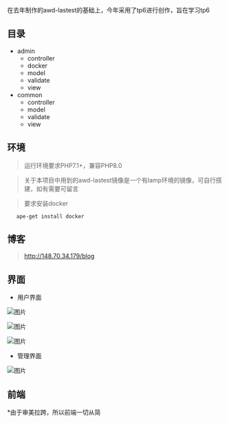 在去年制作的awd-lastest的基础上，今年采用了tp6进行创作，旨在学习tp6

## 目录
* admin
    * controller
    * docker
    * model
    * validate
    * view
* common
    * controller
    * model
    * validate
    * view
   
   

## 环境
> 运行环境要求PHP7.1+，兼容PHP8.0

> 关于本项目中用到的awd-lastest镜像是一个有lamp环境的镜像，可自行搭建，如有需要可留言

> 要求安装docker


~~~
   ape-get install docker
~~~


## 博客

> http://148.70.34.179/blog


## 界面

* 用户界面



![图片](https://user-images.githubusercontent.com/78641812/116379890-09c4c680-a846-11eb-930b-5904b139ec01.png)


![图片](https://user-images.githubusercontent.com/78641812/116379972-206b1d80-a846-11eb-9bfb-f7caf8cdad2d.png)


![图片](https://user-images.githubusercontent.com/78641812/116380082-3842a180-a846-11eb-9278-c8206ca8602e.png)


* 管理界面


![图片](https://user-images.githubusercontent.com/78641812/116380230-58726080-a846-11eb-9b28-6fd895739ddf.png)


## 前端


*由于审美拉跨，所以前端一切从简

